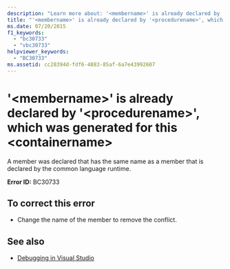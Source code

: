 ```yaml
---
description: "Learn more about: '<membername>' is already declared by '<procedurename>', which was generated for this <containername>"
title: "'<membername>' is already declared by '<procedurename>', which was generated for this <containername>"
ms.date: 07/20/2015
f1_keywords:
  - "bc30733"
  - "vbc30733"
helpviewer_keywords:
  - "BC30733"
ms.assetid: cc28394d-fdf6-4883-85af-6a7e43992607
---
```


# '\<membername>' is already declared by '\<procedurename>', which was generated for this \<containername>

A member was declared that has the same name as a member that is declared by the common language runtime.

**Error ID:** BC30733

## To correct this error

- Change the name of the member to remove the conflict.

## See also

- [Debugging in Visual Studio](/visualstudio/debugger/debugger-feature-tour)

